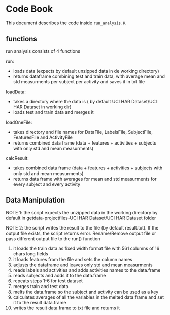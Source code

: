 # Code Book

This document describes the code inside `run_analysis.R`.


## functions

run analysis consists of 4 functions

run:
  * loads data (expects by default unzipped data in de working directory)
  * returns dataframe combining test and train data, with average mean and std measurments per subject per activity
	and saves it in txt file

loadData:
  * takes a directory where the data is ( by default UCI HAR Dataset/UCI HAR Dataset in working dir)
  * loads test and train data and merges it

loadOneFile:
  * takes directory and file names for DataFile, LabelsFile, SubjectFile, FeaturesFile and ActivityFile
  * returns combined data frame (data + features + activities + subjects with only std and mean measurments)  

calcResult:
  * takes combined data frame (data + features + activities + subjects with only std and mean measurments)  
  * returns data frame with averages for mean and std measurments for every subject and every activity

## Data Manipulation

NOTE 1: the script expects the unzipped data in the working directory by default in getdata-projectfiles-UCI HAR Dataset/UCI HAR Dataset folder

NOTE 2: the script writes the result to the file (by default result.txt). If the output file exists, the script returns error. Rename/Remove output file or pass different output file to the run() function

1. it loads the train data as fixed width format file with 561 columns of 16 chars long fields
2. it loads features from the file and sets the column names
3. adjusts the dataframe and leaves only std and mean measurments
4. reads labels and activities and adds activities names to the data.frame
5. reads subjects and adds it to the data.frame
6. repeats steps 1-6 for test dataset
7. merges train and test data
8. melts the data.frame so the subject and activity can be used as a key
9. calculates averages of all the variables in the melted data.frame and set it to the result data.frame
10. writes the result data.frame to txt file and returns it

